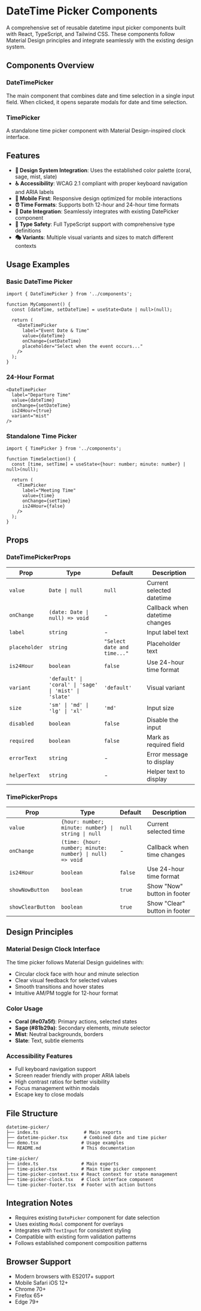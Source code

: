 # DateTime Picker Components

A comprehensive set of reusable datetime input picker components built with React, TypeScript, and Tailwind CSS. These components follow Material Design principles and integrate seamlessly with the existing design system.

## Components Overview

### DateTimePicker
The main component that combines date and time selection in a single input field. When clicked, it opens separate modals for date and time selection.

### TimePicker
A standalone time picker component with Material Design-inspired clock interface.

## Features

- **🎨 Design System Integration**: Uses the established color palette (coral, sage, mist, slate)
- **♿ Accessibility**: WCAG 2.1 compliant with proper keyboard navigation and ARIA labels
- **📱 Mobile First**: Responsive design optimized for mobile interactions
- **⏰ Time Formats**: Supports both 12-hour and 24-hour time formats
- **📅 Date Integration**: Seamlessly integrates with existing DatePicker component
- **🎯 Type Safety**: Full TypeScript support with comprehensive type definitions
- **🎭 Variants**: Multiple visual variants and sizes to match different contexts

## Usage Examples

### Basic DateTime Picker

```tsx
import { DateTimePicker } from '../components';

function MyComponent() {
  const [dateTime, setDateTime] = useState<Date | null>(null);

  return (
    <DateTimePicker
      label="Event Date & Time"
      value={dateTime}
      onChange={setDateTime}
      placeholder="Select when the event occurs..."
    />
  );
}
```

### 24-Hour Format

```tsx
<DateTimePicker
  label="Departure Time"
  value={dateTime}
  onChange={setDateTime}
  is24Hour={true}
  variant="mist"
/>
```

### Standalone Time Picker

```tsx
import { TimePicker } from '../components';

function TimeSelection() {
  const [time, setTime] = useState<{hour: number; minute: number} | null>(null);

  return (
    <TimePicker
      label="Meeting Time"
      value={time}
      onChange={setTime}
      is24Hour={false}
    />
  );
}
```

## Props

### DateTimePickerProps

| Prop | Type | Default | Description |
|------|------|---------|-------------|
| `value` | `Date \| null` | `null` | Current selected datetime |
| `onChange` | `(date: Date \| null) => void` | - | Callback when datetime changes |
| `label` | `string` | - | Input label text |
| `placeholder` | `string` | `"Select date and time..."` | Placeholder text |
| `is24Hour` | `boolean` | `false` | Use 24-hour time format |
| `variant` | `'default' \| 'coral' \| 'sage' \| 'mist' \| 'slate'` | `'default'` | Visual variant |
| `size` | `'sm' \| 'md' \| 'lg' \| 'xl'` | `'md'` | Input size |
| `disabled` | `boolean` | `false` | Disable the input |
| `required` | `boolean` | `false` | Mark as required field |
| `errorText` | `string` | - | Error message to display |
| `helperText` | `string` | - | Helper text to display |

### TimePickerProps

| Prop | Type | Default | Description |
|------|------|---------|-------------|
| `value` | `{hour: number; minute: number} \| string \| null` | `null` | Current selected time |
| `onChange` | `(time: {hour: number; minute: number} \| null) => void` | - | Callback when time changes |
| `is24Hour` | `boolean` | `false` | Use 24-hour time format |
| `showNowButton` | `boolean` | `true` | Show "Now" button in footer |
| `showClearButton` | `boolean` | `true` | Show "Clear" button in footer |

## Design Principles

### Material Design Clock Interface
The time picker follows Material Design guidelines with:
- Circular clock face with hour and minute selection
- Clear visual feedback for selected values
- Smooth transitions and hover states
- Intuitive AM/PM toggle for 12-hour format

### Color Usage
- **Coral (#e07a5f)**: Primary actions, selected states
- **Sage (#81b29a)**: Secondary elements, minute selector
- **Mist**: Neutral backgrounds, borders
- **Slate**: Text, subtle elements

### Accessibility Features
- Full keyboard navigation support
- Screen reader friendly with proper ARIA labels
- High contrast ratios for better visibility
- Focus management within modals
- Escape key to close modals

## File Structure

```
datetime-picker/
├── index.ts                 # Main exports
├── datetime-picker.tsx      # Combined date and time picker
├── demo.tsx                # Usage examples
└── README.md               # This documentation

time-picker/
├── index.ts                # Main exports
├── time-picker.tsx         # Main time picker component
├── time-picker-context.tsx # React context for state management
├── time-picker-clock.tsx   # Clock interface component
└── time-picker-footer.tsx  # Footer with action buttons
```

## Integration Notes

- Requires existing `DatePicker` component for date selection
- Uses existing `Modal` component for overlays
- Integrates with `TextInput` for consistent styling
- Compatible with existing form validation patterns
- Follows established component composition patterns

## Browser Support

- Modern browsers with ES2017+ support
- Mobile Safari iOS 12+
- Chrome 70+
- Firefox 65+
- Edge 79+
